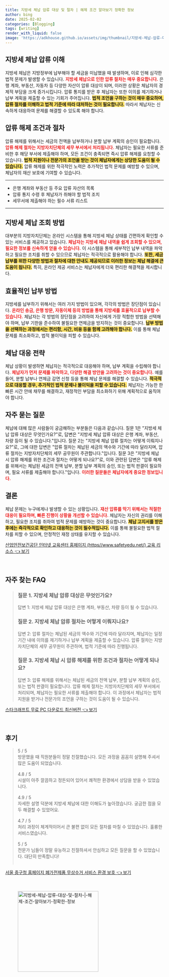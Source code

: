 ```yaml
---
title: 지방세 체납 압류 대상 및 절차 | 해제 조건 알아보기 정확한 정보
author: bing
date: 2025-02-02
categories: [Blogging]
tags: [writing]
render_with_liquid: false
image: 'https://adkhouse.github.io/assets/img/thumbnail/지방세-체납-압류-대상-및-절차-|-해제-조건-알아보기-정확한-정보.webp'
---
```



<h2 id='지방세 체납 압류 이해'>지방세 체납 압류 이해</h2>

<p>지방세 체납은 지방정부에 납부해야 할 세금을 미납했을 때 발생하며, 이로 인해 심각한 법적 문제가 발생할 수 있습니다. <b><span style="color: #ee2323;">지방세 체납으로 인한 압류 절차는 매우 중요합니다.</span></b> 은행 계좌, 부동산, 자동차 등 다양한 자산이 압류 대상이 되며, 이러한 상황은 체납자의 경제적 부담을 크게 증가시킵니다. 압류 통지를 받은 후 체납자는 또한 이의를 제기하거나 납부 계획을 제출할 수 있는 기회가 주어집니다. <b><span style="background-color: #ffe066;">법적 조언을 구하는 것이 매우 중요하며, 압류 절차를 이해하고 법적 기준에 따라 대처하는 것이 필요합니다.</span></b> 따라서 체납자는 신속하게 대응하여 문제를 해결할 수 있도록 해야 합니다.</p>

<h2 id='압류 해제 조건과 절차'>압류 해제 조건과 절차</h2>

<p>압류 해제를 위해서는 세금의 전액을 납부하거나 분할 납부 계획의 승인이 필요합니다. <b><span style="color: #ee2323;">압류 해제 절차는 지방자치단체의 세무 부서에서 처리됩니다.</span></b> 체납자는 필요한 서류를 준비한 후 해당 부서에 제출해야 하며, 모든 조건이 충족되면 즉시 압류 해제를 요청할 수 있습니다. <b><span style="background-color: #ffe066;">법적 지원이나 전문가의 조언을 받는 것이 체납자에게는 상당한 도움이 될 수 있습니다.</span></b> 압류 해제를 위한 적극적인 노력은 추가적인 법적 문제를 예방할 수 있으며, 체납자의 재산 보호에 기여할 수 있습니다.</p>

<hr />

<ul>
    <li>은행 계좌와 부동산 등 주요 압류 자산의 목록</li>
    <li>압류 통지 수령 후 체납자가 취해야 할 법적 조치</li>
    <li>세무서에 제출해야 하는 필수 서류 리스트</li>
</ul>

<hr />

<h2 id='지방세 체납 조회 방법'>지방세 체납 조회 방법</h2>

<p>대부분의 지방자치단체는 온라인 시스템을 통해 지방세 체납 상태를 간편하게 확인할 수 있는 서비스를 제공하고 있습니다. <b><span style="color: #ee2323;">체납자는 지방세 체납 내역을 쉽게 조회할 수 있으며, 필요한 정보를 신속하게 얻을 수 있습니다.</span></b> 이 시스템을 통해 세부적인 납부 내역을 파악하고 필요한 조치를 취할 수 있으므로 체납자는 적극적으로 활용해야 합니다. <b><span style="background-color: #ffe066;">또한, 세금 납부를 위한 다양한 방법과 절차에 대한 안내도 제공되므로 이러한 정보는 체납 해결에 큰 도움이 됩니다.</span></b> 특히, 온라인 제공 서비스는 체납자에게 더욱 편리한 해결책을 제시합니다.</p>

<h2 id='효율적인 납부 방법'>효율적인 납부 방법</h2>

<p>지방세를 납부하기 위해서는 여러 가지 방법이 있으며, 각각의 방법은 장단점이 있습니다. <b><span style="color: #ee2323;">온라인 송금, 은행 방문, 자동이체 등의 방법을 통해 지방세를 효율적으로 납부할 수 있습니다.</span></b> 체납자는 각 방법의 장단점을 고려하여 자신에게 가장 적합한 방법을 선택해야 하며, 납부 기한을 준수하여 불필요한 연체금을 방지하는 것이 중요합니다. <b><span style="background-color: #ffe066;">납부 방법을 선택하는 과정에서는 편리함, 시간, 비용 등을 함께 고려해야 합니다.</span></b> 이를 통해 체납 문제를 최소화하고, 법적 불이익을 피할 수 있습니다.</p>

<h2 id='체납 대응 전략'>체납 대응 전략</h2>

<p>체납 상황이 발생하면 체납자는 적극적으로 대응해야 하며, 납부 계획을 수립해야 합니다. <b><span style="color: #ee2323;">체납자가 먼저 문제를 파악하고, 다양한 해결 방안을 고려하는 것이 중요합니다.</span></b> 예를 들어, 분할 납부나 연체금 감면 신청 등을 통해 체납 문제를 해결할 수 있습니다. <b><span style="background-color: #ffe066;">적극적으로 대응할 경우, 추가적인 법적 문제나 불이익을 피할 수 있습니다.</span></b> 체납자는 가능한 한 빠른 시간 안에 채무를 해결하고, 재정적인 부담을 최소화하기 위해 계획적으로 움직여야 합니다.</p>

<h2 id='자주 묻는 질문'>자주 묻는 질문</h2>

<p>체납에 대해 많은 사람들이 궁금해하는 부분들은 다음과 같습니다. 질문 1은 "지방세 체납 압류 대상은 무엇인가요?"로, 답변은 "지방세 체납 압류 대상은 은행 계좌, 부동산, 차량 등이 될 수 있습니다."입니다. 질문 2는 "지방세 체납 압류 절차는 어떻게 이뤄지나요?"로, 그에 대한 답변은 "압류 절차는 체납된 세금의 액수와 기간에 따라 달라지며, 압류 절차는 지방자치단체의 세무 공무원이 주관합니다."입니다. 질문 3은 "지방세 체납 시 압류 해제를 위한 조건과 절차는 어떻게 되나요?"로, 이와 관련된 답변은 "압류 해제를 위해서는 체납된 세금의 전액 납부, 분할 납부 계획의 승인, 또는 법적 판결이 필요하며, 필요 서류를 제출해야 합니다."입니다. <b><span style="color: #ee2323;">이러한 질문들은 체납자에게 중요한 정보입니다.</span></b></p>

<h2 id='결론'>결론</h2>

<p>체납 문제는 누구에게나 발생할 수 있는 상황입니다. <b><span style="color: #ee2323;">재산 압류를 막기 위해서는 적절한 대응이 필요하며, 빠른 진행이 상황을 개선할 수 있습니다.</span></b> 체납자는 자신의 권리를 이해하고, 필요한 조치를 취하여 법적 문제를 예방하는 것이 중요합니다. <b><span style="background-color: #ffe066;">체납 고지서를 받은 후에는 즉각적으로 확인하고 대응하는 것이 필수적입니다.</span></b> 이를 통해 불필요한 법적 절차를 피할 수 있으며, 안정적인 재정 상태를 유지할 수 있습니다.</p>


<p><a class="click-button" title="산업안전보건공단 인터넷 교육센터 홈페이지 (https//www.safetyedu.net/) 교육 리소스" href="https://adkhouse.github.io/posts/%EC%82%B0%EC%97%85%EC%95%88%EC%A0%84%EB%B3%B4%EA%B1%B4%EA%B3%B5%EB%8B%A8-%EC%9D%B8%ED%84%B0%EB%84%B7-%EA%B5%90%EC%9C%A1%EC%84%BC%ED%84%B0-%ED%99%88%ED%8E%98%EC%9D%B4%EC%A7%80-(httpswww.safetyedu.net)-%EA%B5%90%EC%9C%A1-%EB%A6%AC%EC%86%8C%EC%8A%A4/" rel="dofollow">산업안전보건공단 인터넷 교육센터 홈페이지 (https//www.safetyedu.net/) 교육 리소스 👈 보기</a></p><br>
<h2 id='자주_찾는_FAQ'>자주 찾는 FAQ</h2>
<div itemscope="" itemtype="https://schema.org/FAQPage"> 
<blockquote> 
<div itemscope="" itemprop="mainEntity" itemtype="https://schema.org/Question"> 
<h3 itemprop="name">질문 1. 지방세 체납 압류 대상은 무엇인가요? </h3> 
<div itemscope="" itemprop="acceptedAnswer" itemtype="https://schema.org/Answer"> 
<span itemprop="text"> 
<p>답변 1: 지방세 체납 압류 대상은 은행 계좌, 부동산, 차량 등이 될 수 있습니다.</p> 
</span> 
</div> 
</div> 
<div itemscope="" itemprop="mainEntity" itemtype="https://schema.org/Question"> 
<h3 itemprop="name">질문 2. 지방세 체납 압류 절차는 어떻게 이뤄지나요? </h3> 
<div itemscope="" itemprop="acceptedAnswer" itemtype="https://schema.org/Answer"> 
<span itemprop="text"> 
<p>답변 2: 압류 절차는 체납된 세금의 액수와 기간에 따라 달라지며, 체납자는 일정 기간 내에 이의를 제기하거나 납부 계획을 제출할 수 있습니다. 압류 절차는 지방자치단체의 세무 공무원이 주관하며, 법적 기준에 따라 진행됩니다.</p> 
</span> 
</div> 
</div> 
<div itemscope="" itemprop="mainEntity" itemtype="https://schema.org/Question"> 
<h3 itemprop="name">질문 3. 지방세 체납 시 압류 해제를 위한 조건과 절차는 어떻게 되나요? </h3> 
<div itemscope="" itemprop="acceptedAnswer" itemtype="https://schema.org/Answer"> 
<span itemprop="text"> 
<p>답변 3: 압류 해제를 위해서는 체납된 세금의 전액 납부, 분할 납부 계획의 승인, 또는 법적 판결이 필요합니다. 압류 해제 절차는 지방자치단체의 세무 부서에서 처리되며, 체납자는 필요한 서류를 제출해야 합니다. 이 과정에서 체납자는 법적 지원을 받거나 전문가의 조언을 구하는 것이 도움이 될 수 있습니다.</p> 
</span> 
</div> 
</div> 
</blockquote> 
</div>
<p><a class="click-button" title="스타크래프트 무료 PC 다운로드 최신버전" href="https://adkhouse.github.io/posts/%EC%8A%A4%ED%83%80%ED%81%AC%EB%9E%98%ED%94%84%ED%8A%B8-%EB%AC%B4%EB%A3%8C-PC-%EB%8B%A4%EC%9A%B4%EB%A1%9C%EB%93%9C-%EC%B5%9C%EC%8B%A0%EB%B2%84%EC%A0%84/" rel="dofollow">스타크래프트 무료 PC 다운로드 최신버전 👈 보기</a></p><br>
<h2 id='후기'>후기</h2>
<div itemscope itemtype="https://schema.org/Product">
  <blockquote>
  <div itemprop="review" itemscope itemtype="https://schema.org/Review">
      <div itemprop="reviewRating" itemscope itemtype="https://schema.org/Rating"> <span itemprop="ratingValue">5</span> / <span itemprop="bestRating">5</span> </div>
      <span itemprop="reviewBody">방문했을 때 직원분들이 정말 친절했습니다. 모든 과정을 꼼꼼히 설명해 주셔서 많은 도움이 되었습니다.</span>
  </div>
  <br>
  <div itemprop="review" itemscope itemtype="https://schema.org/Review">
      <div itemprop="reviewRating" itemscope itemtype="https://schema.org/Rating"> <span itemprop="ratingValue">4.8</span> / <span itemprop="bestRating">5</span> </div>
      <span itemprop="reviewBody">시설이 아주 깔끔하고 정돈되어 있어서 쾌적한 환경에서 상담을 받을 수 있었습니다.</span>
  </div>
  <br>
  <div itemprop="review" itemscope itemtype="https://schema.org/Review">
      <div itemprop="reviewRating" itemscope itemtype="https://schema.org/Rating"> <span itemprop="ratingValue">4.9</span> / <span itemprop="bestRating">5</span> </div>
      <span itemprop="reviewBody">자세한 설명 덕분에 지방세 체납에 대한 이해도가 높아졌습니다. 궁금한 점을 모두 해결할 수 있었어요.</span>
  </div>
  <br>
  <div itemprop="review" itemscope itemtype="https://schema.org/Review">
      <div itemprop="reviewRating" itemscope itemtype="https://schema.org/Rating"> <span itemprop="ratingValue">4.7</span> / <span itemprop="bestRating">5</span> </div>
      <span itemprop="reviewBody">처리 과정이 체계적이어서 큰 불편 없이 모든 절차를 마칠 수 있었습니다. 훌륭한 서비스였습니다.</span>
  </div>
  <br>
  <div itemprop="review" itemscope itemtype="https://schema.org/Review">
      <div itemprop="reviewRating" itemscope itemtype="https://schema.org/Rating"> <span itemprop="ratingValue">5</span> / <span itemprop="bestRating">5</span> </div>
      <span itemprop="reviewBody">전문가 님들이 정말 유능하고 친절하셔서 안심하고 모든 질문을 할 수 있었습니다. 대단히 만족합니다!</span>
  </div>
  <br>
  </blockquote>
</div>
<p><a class="click-button" title="서울 중구청 홈페이지 폐가전제품 무상수거 서비스 환경 보호" href="https://adkhouse.github.io/posts/%EC%84%9C%EC%9A%B8-%EC%A4%91%EA%B5%AC%EC%B2%AD-%ED%99%88%ED%8E%98%EC%9D%B4%EC%A7%80-%ED%8F%90%EA%B0%80%EC%A0%84%EC%A0%9C%ED%92%88-%EB%AC%B4%EC%83%81%EC%88%98%EA%B1%B0-%EC%84%9C%EB%B9%84%EC%8A%A4-%ED%99%98%EA%B2%BD-%EB%B3%B4%ED%98%B8/" rel="dofollow">서울 중구청 홈페이지 폐가전제품 무상수거 서비스 환경 보호 👈 보기</a></p><br>
<figure class="image"><img src="https://adkhouse.github.io/assets/img/thumbnail/지방세-체납-압류-대상-및-절차-|-해제-조건-알아보기-정확한-정보.webp" alt="지방세-체납-압류-대상-및-절차-|-해제-조건-알아보기-정확한-정보" width="256" height="256"></figure>